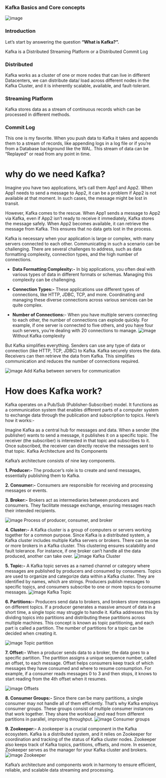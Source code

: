 
### Kafka Basics and Core concepts
![image](https://github.com/vinosubi/Kafka-Notes-1/assets/133937082/23b21eee-e768-4bf3-9a13-a05ff528f092)

### Introduction
Let’s start by answering the question **“What is Kafka?”.**

Kafka is a Distributed Streaming Platform or a Distributed Commit Log

### Distributed
Kafka works as a cluster of one or more nodes that can live in different Datacenters, we can distribute data/ load across different nodes in the Kafka Cluster, and it is inherently scalable, available, and fault-tolerant.

### Streaming Platform
Kafka stores data as a stream of continuous records which can be processed in different methods.

### Commit Log
This one is my favorite. When you push data to Kafka it takes and appends them to a stream of records, like appending logs in a log file or if you’re from a Database background like the WAL. This stream of data can be “Replayed” or read from any point in time.


# why do we need Kafka?

Imagine you have two applications, let’s call them App1 and App2. When App1 needs to send a message to App2, it can be a problem if App2 is not available at that moment. In such cases, the message might be lost in transit.

However, Kafka comes to the rescue. When App1 sends a message to App2 via Kafka, even if App2 isn’t ready to receive it immediately, Kafka stores the message safely. When App2 becomes available, it can retrieve the message from Kafka. This ensures that no data gets lost in the process.

Kafka is necessary when your application is large or complex, with many servers connected to each other. Communicating in such a scenario can be challenging. There are several challenges to address, such as data formatting complexity, connection types, and the high number of connections.

- **Data Formatting Complexity:-** In big applications, you often deal with various types of data in different formats or schemas. Managing this complexity can be challenging.

- **Connection Types:-** These applications use different types of connections, like HTTP, JDBC, TCP, and more. Coordinating and managing these diverse connections across various services can be quite complex.

- **Number of Connections:**- When you have multiple servers connecting to each other, the number of connections can explode quickly. For example, if one server is connected to five others, and you have four such servers, you’re dealing with 20 connections to manage.
   ![image](https://github.com/vinosubi/Kafka-Notes-1/assets/133937082/d519fbbc-d30f-4b8f-87d3-2abc64243c03)
                                                Without Kafka complexity


But Kafka simplifies everything. Senders can use any type of data or connection (like HTTP, TCP, JDBC) to Kafka. Kafka securely stores the data. Receivers can then retrieve the data from Kafka. This simplifies communication and reduces the number of connections required.

![image](https://github.com/vinosubi/Kafka-Notes-1/assets/133937082/88ea3b77-31c8-469f-85f5-8d11c540b79a)
                                                Add Kafka between servers for communication



# How does Kafka work?

Kafka operates on a Pub/Sub (Publisher-Subscriber) model. It functions as a communication system that enables different parts of a computer system to exchange data through the publication and subscription to topics. Here’s how it works:-

Imagine Kafka as a central hub for messages and data.
When a sender (the publisher) wants to send a message, it publishes it on a specific topic.
The receiver (the subscriber) is interested in that topic and subscribes to it.
Once subscribed, the receiver can directly receive the messages sent to that topic.
Kafka Architecture and Its Components

Kafka’s architecture consists of nine key components.

**1. Producer:-** The producer’s role is to create and send messages, essentially publishing them to Kafka.

**2. Consumer:-** Consumers are responsible for receiving and processing messages or events.

**3. Broker:-** Brokers act as intermediaries between producers and consumers. They facilitate message exchange, ensuring messages reach their intended recipients.

  ![image](https://github.com/vinosubi/Kafka-Notes-1/assets/133937082/ad7b16b1-484a-422d-9020-6a541dd895b8)
                                   Process of producer, consumer, and broker

**4. Cluster:-** A Kafka cluster is a group of computers or servers working together for a common purpose. Since Kafka is a distributed system, a Kafka cluster includes multiple Kafka servers or brokers. There can be one or more brokers in a Kafka cluster. This clustering ensures scalability and fault tolerance. For instance, if one broker can’t handle all the data produced, another can take over.
                                    ![image](https://github.com/vinosubi/Kafka-Notes-1/assets/133937082/64831ea5-f7a0-43ee-9465-421d11d73149)
                                   Kafka Cluster

**5. Topic:-** A Kafka topic serves as a named channel or category where messages are published by producers and consumed by consumers. Topics are used to organize and categorize data within a Kafka cluster. They are identified by names, which are strings. Producers publish messages to specific topics, and consumers subscribe to one or more topics to consume messages.
                                       ![image](https://github.com/vinosubi/Kafka-Notes-1/assets/133937082/d788331c-26bc-4ef6-9f11-384d18795a7b)
                                       Kafka Topic


**6. Partitions:-** Producers send data to brokers, and brokers store messages on different topics. If a producer generates a massive amount of data in a short time, a single topic may struggle to handle it. Kafka addresses this by dividing topics into partitions and distributing these partitions across multiple machines. This concept is known as topic partitioning, and each part is called a partition. The number of partitions for a topic can be decided when creating it.

  ![image](https://github.com/vinosubi/Kafka-Notes-1/assets/133937082/044934c9-2e73-4d94-a903-947bdc5d411f)
                                        Topic partition


**7. Offset:-** When a producer sends data to a broker, the data goes to a specific partition. The partition assigns a unique sequence number, called an offset, to each message. Offset helps consumers keep track of which messages they have consumed and where to resume consumption. For example, if a consumer reads messages 0 to 3 and then stops, it knows to start reading from the 4th offset when it resumes.

   ![image](https://github.com/vinosubi/Kafka-Notes-1/assets/133937082/0844775d-679e-4cef-8be8-9c35b936b1c6)
                                        Offsets

**8. Consumer Groups:-** Since there can be many partitions, a single consumer may not handle all of them efficiently. That’s why Kafka employs consumer groups. These groups consist of multiple consumer instances that work together. They share the workload and read from different partitions in parallel, improving throughput.
                                   ![image](https://github.com/vinosubi/Kafka-Notes-1/assets/133937082/dadf1f38-e57a-4ccb-a8b8-a731f6cde164)
                                    Consumer groups


                                    
**9. Zookeeper:-** A zookeeper is a crucial component in the Kafka ecosystem. Kafka is a distributed system, and it relies on Zookeeper for coordination and tracking of the status of Kafka cluster nodes. Zookeeper also keeps track of Kafka topics, partitions, offsets, and more. In essence, Zookeeper serves as the manager for your Kafka cluster and brokers.
                                         ![image](https://github.com/vinosubi/Kafka-Notes-1/assets/133937082/e37f690c-be27-4ead-8180-7c792822bb4d)
                                         Zookeeper

Kafka’s architecture and components work in harmony to ensure efficient, reliable, and scalable data streaming and processing.


